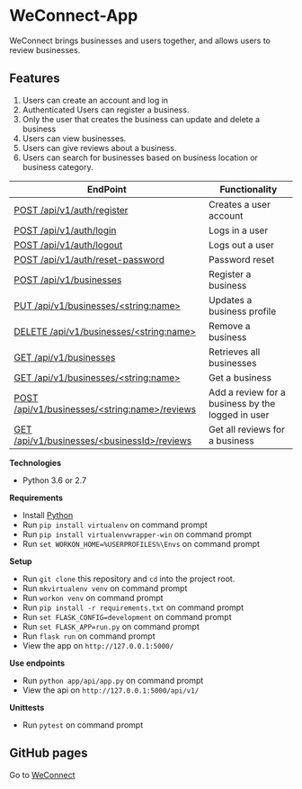 # WeConnect-App
WeConnect brings businesses and users together, and allows users to review businesses.

## Features
1. Users can create an account and log in
2. Authenticated Users can register a business.
3. Only the user that creates the business can update and delete a business
4. Users can view businesses.
5. Users can give reviews about a business.
6. Users can search for businesses based on business location or business category.

| EndPoint                                             | Functionality                                    |
| ---------------------------------------------------- | ------------------------------------------------ |
| [POST   /api/v1/auth/register](#)                    | Creates a user account                           |
| [POST   /api/v1/auth/login](#)                       | Logs in a user                                   |
| [POST   /api/v1/auth/logout](#)                      | Logs out a user                                  |
| [POST   /api/v1/auth/reset-password](#)              | Password reset                                   |
| [POST   /api/v1/businesses](#)                       | Register a business                              |
| [PUT    /api/v1/businesses/\<string:name>](#)        | Updates a business profile                       |
| [DELETE /api/v1/businesses/\<string:name>](#)        | Remove a business                                |
| [GET    /api/v1/businesses](#)                       | Retrieves all businesses                         |
| [GET    /api/v1/businesses/\<string:name>](#)        | Get a business                                   |
| [POST   /api/v1/businesses/\<string:name>/reviews](#)| Add a review for a business by the logged in user|
| [GET    /api/v1/businesses/\<businessId>/reviews](#) | Get all reviews for a business                   |

**Technologies**
* Python 3.6 or 2.7

**Requirements**
* Install [Python](https://www.python.org/downloads/)
* Run `pip install virtualenv` on command prompt
* Run `pip install virtualenvwrapper-win` on command prompt
* Run `set WORKON_HOME=%USERPROFILES%\Envs` on command prompt

**Setup**
* Run `git clone` this repository and `cd` into the project root.
* Run `mkvirtualenv venv` on command prompt
* Run `workon venv` on command prompt
* Run `pip install -r requirements.txt` on command prompt
* Run `set FLASK_CONFIG=development` on command prompt
* Run `set FLASK_APP=run.py` on command prompt
* Run `flask run` on command prompt
* View the app on `http://127.0.0.1:5000/`

**Use endpoints**
* Run `python app/api/app.py` on command prompt
* View the api on `http://127.0.0.1:5000/api/v1/`

**Unittests**
* Run `pytest` on command prompt


## GitHub pages
Go to [WeConnect](https://rwothoromo.github.io/WeConnect-App/)
